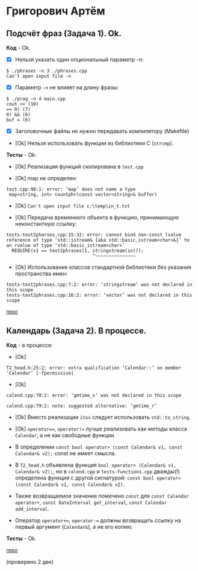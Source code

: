 # Григорович Артём

## Подсчёт фраз (Задача 1). Ok.

**Код** - Ok.

- [X] Нельзя указать один опциональный параметр -n:
```
$ ./phrases -n 3 ./phrases.cpp
Can't open input file -n
```

- [X] Параметр `-n` не влияет на длину фразы:
```
$ ./prog -n 4 main.cpp
cout << (10)
== 0) (7)
0) && (6)
buf = (6)
```

- [X] Заголовочные файлы не нужно передавать компилятору (Makefile)

- [Ok] Нельзя использовать функции из библиотеки C (`strcmp`).

**Тесты** - Ok:

- [Ok] Реализация функций скопирована в `test.cpp`

- [Ok] map не определен:
```
test.cpp:98:1: error: ‘map’ does not name a type
 map<string, int> countphr(const vector<string>& buffer)
```

- [Ok] `Can't open input file c:\temp\in_t.txt`

- [Ok] Передача временного объекта в функцию, принимающую неконстантную ссылку:
```
tests-text2pharses.cpp:15:32: error: cannot bind non-const lvalue reference of type ‘std::istream& {aka std::basic_istream<char>&}’ to an rvalue of type ‘std::basic_istream<char>’
  REQUIRE(v1 == text2phrases(1, stringstream(in)));
                                ^~~~~~~~~~~~~~~~
```

- [Ok] Использование классов стандартной библиотеки без указания пространства имен:
```
tests-text2phrases.cpp:7:2: error: ‘stringstream’ was not declared in this scope
tests-text2phrases.cpp:16:2: error: ‘vector’ was not declared in this scope
```

[repo](https://bitbucket.org/grigorovich_oop/phrases.git)

## Календарь (Задача 2). В процессе.

**Код** - в процессе:
- [Ok]
```
T2_head.h:25:2: error: extra qualification ‘Calendar::’ on member ‘Calendar’ [-fpermissive]
```
- [Ok]
```
calend.cpp:70:2: error: ‘gmtime_s’ was not declared in this scope

calend.cpp:79:2: note: suggested alternative: ‘gmtime_r’
```

- [Ok] Вместо реализации `itos` следует использовать `std::to_string`.

- [Ok] `operator==`, `operator!=` лучше реализовать как методы класса `Calendar`, а не как свободные функции.

- В определении `const bool operator> (const Calendar& v1, const Calendar& v2);` const не имеет смысла.

- В `T2_head.h` объявлена функция `bool operator> (Calendar& v1, Calendar& v2);`,
но в `calend.cpp` и `tests-functions.cpp` дважды(!) определена функция с другой сигнатурой: `const bool operator> (const Calendar& v1, const Calendar& v2)`.

- Также возвращаемое значение помечено `const` для `const Calendar operator+`, `const DateInterval get_interval`, `const Calendar add_interval`.

- Оператор `operator+=`, `operator-=` должны возвращать ссылку на первый аргумент (`Calendar&`), а не его копию.

**Тесты** - Ok.

[repo](https://bitbucket.org/grigorovich_oop/phrases.git)

(проверено 2 дек)
